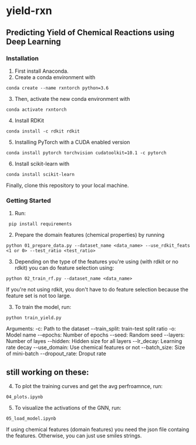 # yield-rxn


## Predicting Yield of Chemical Reactions using Deep Learning

### Installation

1. First install Anaconda. 
2. Create a conda environment with
```
conda create --name rxntorch python=3.6
```
3. Then, activate the new conda environment with
```
conda activate rxntorch
```
4. Install RDKit
```
conda install -c rdkit rdkit 
```
5. Installing PyTorch with a CUDA enabled version
```
conda install pytorch torchvision cudatoolkit=10.1 -c pytorch
```
6. Install scikit-learn with
```
conda install scikit-learn
```

Finally, clone this repository to your local machine.

### Getting Started


1. Run: 
```
 pip install requirements
```
2. Prepare the domain features (chemical properties) by running 
```
python 01_prepare_data.py --dataset_name <data_name> --use_rdkit_feats <1 or 0> --test_ratio <test_ratio>
```
3. Depending on the type of the features you're using (with rdkit or no rdkit) you can do feature selection using:
```
python 02_train_rf.py --dataset_name <data_name>
```
If you're not using rdkit, you don't have to do feature selection because the feature set is not too large.

3. To train the model, run:
```
python train_yield.py
```
Arguments:
-c: Path to the dataset
--train_split: train-test split ratio
-o: Model name
--epochs: Number of epochs
--seed: Random seed
--layers: Number of layes
--hidden: Hidden size for all layers
--lr_decay: Learning rate decay
--use_domain: Use chemical features or not
--batch_size: Size of mini-batch
--dropout_rate: Droput rate


## still working on these:
4. To plot the training curves and get the avg perfroamnce, run:
```
04_plots.ipynb
```
5. To visualize the activations of the GNN, run:
```
05_load_model.ipynb
```



If using chemical features (domain features) you need the json file containg the features. Otherwise, you can just use smiles strings.
